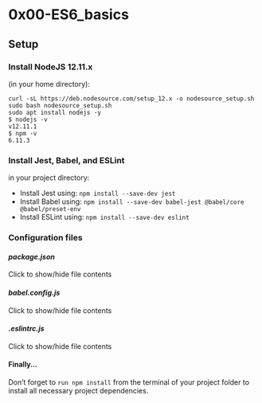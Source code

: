# 0x00-ES6_basics

## Setup

### Install NodeJS 12.11.x

(in your home directory):

```
curl -sL https://deb.nodesource.com/setup_12.x -o nodesource_setup.sh
sudo bash nodesource_setup.sh
sudo apt install nodejs -y
$ nodejs -v
v12.11.1
$ npm -v
6.11.3
```

### Install Jest, Babel, and ESLint

in your project directory:

- Install Jest using: `npm install --save-dev jest`
- Install Babel using: `npm install --save-dev babel-jest @babel/core @babel/preset-env`
- Install ESLint using: `npm install --save-dev eslint`

### Configuration files

#### *package.json*

Click to show/hide file contents

#### *babel.config.js*

Click to show/hide file contents

#### *.eslintrc.js*

Click to show/hide file contents

#### Finally…

Don’t forget to `run npm install` from the terminal of your project folder to install all necessary project dependencies.
